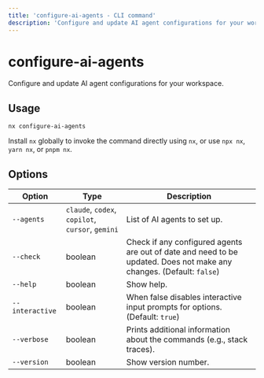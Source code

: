 ```yaml
---
title: 'configure-ai-agents - CLI command'
description: 'Configure and update AI agent configurations for your workspace.'
---
```


# configure-ai-agents

Configure and update AI agent configurations for your workspace.

## Usage

```shell
nx configure-ai-agents
```

Install `nx` globally to invoke the command directly using `nx`, or use `npx nx`, `yarn nx`, or `pnpm nx`.

## Options

| Option          | Type                                             | Description                                                                                                          |
| --------------- | ------------------------------------------------ | -------------------------------------------------------------------------------------------------------------------- |
| `--agents`      | `claude`, `codex`, `copilot`, `cursor`, `gemini` | List of AI agents to set up.                                                                                         |
| `--check`       | boolean                                          | Check if any configured agents are out of date and need to be updated. Does not make any changes. (Default: `false`) |
| `--help`        | boolean                                          | Show help.                                                                                                           |
| `--interactive` | boolean                                          | When false disables interactive input prompts for options. (Default: `true`)                                         |
| `--verbose`     | boolean                                          | Prints additional information about the commands (e.g., stack traces).                                               |
| `--version`     | boolean                                          | Show version number.                                                                                                 |
